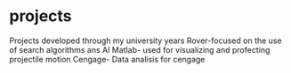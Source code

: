 # projects
Projects developed through my university years
Rover-focused on the use of search algorithms ans AI
Matlab- used for visualizing and profecting projectile motion
Cengage- Data analisis for cengage
